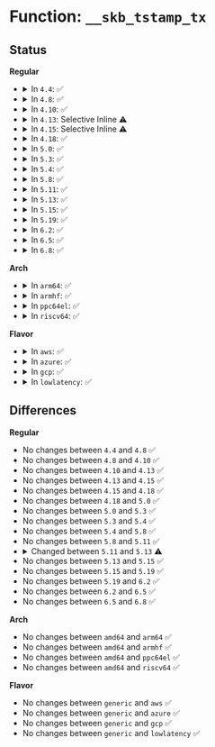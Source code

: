 # Function: <code>__skb_tstamp_tx</code>

## Status
<b>Regular</b>
<ul>
<li>
<details>
<summary>In <code>4.4</code>: ✅</summary>

```c
void __skb_tstamp_tx(struct sk_buff *orig_skb, struct skb_shared_hwtstamps *hwtstamps, struct sock *sk, int tstype);
```

**Collision:** Unique Global

**Inline:** No

**Transformation:** False

**Instances:**

```
In net/core/skbuff.c (ffffffff81706f20)
Location: net/core/skbuff.c:3762
Inline: False
Direct callers:
  - net/core/skbuff.c:skb_tstamp_tx
  - net/core/dev.c:__dev_queue_xmit
  - net/ipv4/tcp_input.c:tcp_clean_rtx_queue
```
**Symbols:**

```
ffffffff81706f20-ffffffff81707040: __skb_tstamp_tx (STB_GLOBAL)
```
</details>
</li>
<li>
<details>
<summary>In <code>4.8</code>: ✅</summary>

```c
void __skb_tstamp_tx(struct sk_buff *orig_skb, struct skb_shared_hwtstamps *hwtstamps, struct sock *sk, int tstype);
```

**Collision:** Unique Global

**Inline:** No

**Transformation:** False

**Instances:**

```
In net/core/skbuff.c (ffffffff8176ed50)
Location: net/core/skbuff.c:3803
Inline: False
Direct callers:
  - net/core/skbuff.c:skb_tstamp_tx
  - net/core/dev.c:__dev_queue_xmit
  - net/ipv4/tcp_input.c:tcp_clean_rtx_queue
```
**Symbols:**

```
ffffffff8176ed50-ffffffff8176ee70: __skb_tstamp_tx (STB_GLOBAL)
```
</details>
</li>
<li>
<details>
<summary>In <code>4.10</code>: ✅</summary>

```c
void __skb_tstamp_tx(struct sk_buff *orig_skb, struct skb_shared_hwtstamps *hwtstamps, struct sock *sk, int tstype);
```

**Collision:** Unique Global

**Inline:** No

**Transformation:** False

**Instances:**

```
In net/core/skbuff.c (ffffffff8179c210)
Location: net/core/skbuff.c:3838
Inline: False
Direct callers:
  - net/core/skbuff.c:skb_tstamp_tx
  - net/core/dev.c:__dev_queue_xmit
  - net/ipv4/tcp_input.c:tcp_clean_rtx_queue
```
**Symbols:**

```
ffffffff8179c210-ffffffff8179c351: __skb_tstamp_tx (STB_GLOBAL)
```
</details>
</li>
<li>
<details>
<summary>In <code>4.13</code>: Selective Inline ⚠️</summary>

```c
void __skb_tstamp_tx(struct sk_buff *orig_skb, struct skb_shared_hwtstamps *hwtstamps, struct sock *sk, int tstype);
```

**Collision:** Unique Global

**Inline:** Selective

**Transformation:** False

**Instances:**

```
In net/core/skbuff.c (ffffffff817bce80)
Location: net/core/skbuff.c:3926
Inline: True
Direct callers:
  - net/core/skbuff.c:skb_tstamp_tx
  - net/core/dev.c:__dev_queue_xmit
  - net/ipv4/tcp_input.c:tcp_clean_rtx_queue
```
**Symbols:**

```
ffffffff817bce80-ffffffff817bd01b: __skb_tstamp_tx (STB_GLOBAL)
```
</details>
</li>
<li>
<details>
<summary>In <code>4.15</code>: Selective Inline ⚠️</summary>

```c
void __skb_tstamp_tx(struct sk_buff *orig_skb, struct skb_shared_hwtstamps *hwtstamps, struct sock *sk, int tstype);
```

**Collision:** Unique Global

**Inline:** Selective

**Transformation:** False

**Instances:**

```
In net/core/skbuff.c (ffffffff81835130)
Location: net/core/skbuff.c:4314
Inline: True
Direct callers:
  - net/core/skbuff.c:skb_tstamp_tx
  - net/core/dev.c:__dev_queue_xmit
  - net/ipv4/tcp_input.c:tcp_clean_rtx_queue
```
**Symbols:**

```
ffffffff81835130-ffffffff818352cb: __skb_tstamp_tx (STB_GLOBAL)
```
</details>
</li>
<li>
<details>
<summary>In <code>4.18</code>: ✅</summary>

```c
void __skb_tstamp_tx(struct sk_buff *orig_skb, struct skb_shared_hwtstamps *hwtstamps, struct sock *sk, int tstype);
```

**Collision:** Unique Global

**Inline:** No

**Transformation:** False

**Instances:**

```
In net/core/skbuff.c (ffffffff8187f3c0)
Location: net/core/skbuff.c:4353
Inline: False
Direct callers:
  - net/core/skbuff.c:skb_tstamp_tx
  - net/core/dev.c:__dev_queue_xmit
  - net/ipv4/tcp_input.c:tcp_clean_rtx_queue
```
**Symbols:**

```
ffffffff8187f3c0-ffffffff8187f550: __skb_tstamp_tx (STB_GLOBAL)
```
</details>
</li>
<li>
<details>
<summary>In <code>5.0</code>: ✅</summary>

```c
void __skb_tstamp_tx(struct sk_buff *orig_skb, struct skb_shared_hwtstamps *hwtstamps, struct sock *sk, int tstype);
```

**Collision:** Unique Global

**Inline:** No

**Transformation:** False

**Instances:**

```
In net/core/skbuff.c (ffffffff818a0190)
Location: net/core/skbuff.c:4373
Inline: False
Direct callers:
  - net/core/skbuff.c:skb_tstamp_tx
  - net/core/dev.c:__dev_queue_xmit
  - net/ipv4/tcp_input.c:tcp_clean_rtx_queue
```
**Symbols:**

```
ffffffff818a0190-ffffffff818a0320: __skb_tstamp_tx (STB_GLOBAL)
```
</details>
</li>
<li>
<details>
<summary>In <code>5.3</code>: ✅</summary>

```c
void __skb_tstamp_tx(struct sk_buff *orig_skb, struct skb_shared_hwtstamps *hwtstamps, struct sock *sk, int tstype);
```

**Collision:** Unique Global

**Inline:** No

**Transformation:** False

**Instances:**

```
In net/core/skbuff.c (ffffffff818eaba0)
Location: net/core/skbuff.c:4558
Inline: False
Direct callers:
  - net/core/skbuff.c:skb_tstamp_tx
  - net/core/dev.c:__dev_queue_xmit
  - net/ipv4/tcp_input.c:tcp_clean_rtx_queue
```
**Symbols:**

```
ffffffff818eaba0-ffffffff818ead36: __skb_tstamp_tx (STB_GLOBAL)
```
</details>
</li>
<li>
<details>
<summary>In <code>5.4</code>: ✅</summary>

```c
void __skb_tstamp_tx(struct sk_buff *orig_skb, struct skb_shared_hwtstamps *hwtstamps, struct sock *sk, int tstype);
```

**Collision:** Unique Global

**Inline:** No

**Transformation:** False

**Instances:**

```
In net/core/skbuff.c (ffffffff8191cd10)
Location: net/core/skbuff.c:4570
Inline: False
Direct callers:
  - net/core/skbuff.c:skb_tstamp_tx
  - net/core/dev.c:__dev_queue_xmit
  - net/ipv4/tcp_input.c:tcp_clean_rtx_queue
```
**Symbols:**

```
ffffffff8191cd10-ffffffff8191cea6: __skb_tstamp_tx (STB_GLOBAL)
```
</details>
</li>
<li>
<details>
<summary>In <code>5.8</code>: ✅</summary>

```c
void __skb_tstamp_tx(struct sk_buff *orig_skb, struct skb_shared_hwtstamps *hwtstamps, struct sock *sk, int tstype);
```

**Collision:** Unique Global

**Inline:** No

**Transformation:** False

**Instances:**

```
In net/core/skbuff.c (ffffffff819ef000)
Location: net/core/skbuff.c:4672
Inline: False
Direct callers:
  - net/core/skbuff.c:skb_tstamp_tx
  - net/core/dev.c:__dev_queue_xmit
  - net/ipv4/tcp_input.c:tcp_clean_rtx_queue
```
**Symbols:**

```
ffffffff819ef000-ffffffff819ef1ef: __skb_tstamp_tx (STB_GLOBAL)
```
</details>
</li>
<li>
<details>
<summary>In <code>5.11</code>: ✅</summary>

```c
void __skb_tstamp_tx(struct sk_buff *orig_skb, struct skb_shared_hwtstamps *hwtstamps, struct sock *sk, int tstype);
```

**Collision:** Unique Global

**Inline:** No

**Transformation:** False

**Instances:**

```
In net/core/skbuff.c (ffffffff819eeca0)
Location: net/core/skbuff.c:4739
Inline: False
Direct callers:
  - net/core/skbuff.c:skb_tstamp_tx
  - net/core/dev.c:__dev_queue_xmit
```
**Symbols:**

```
ffffffff819eeca0-ffffffff819eee92: __skb_tstamp_tx (STB_GLOBAL)
```
</details>
</li>
<li>
<details>
<summary>In <code>5.13</code>: ✅</summary>

```c
void __skb_tstamp_tx(struct sk_buff *orig_skb, const struct sk_buff *ack_skb, struct skb_shared_hwtstamps *hwtstamps, struct sock *sk, int tstype);
```

**Collision:** Unique Global

**Inline:** No

**Transformation:** False

**Instances:**

```
In net/core/skbuff.c (ffffffff819d7360)
Location: net/core/skbuff.c:4825
Inline: False
Direct callers:
  - net/core/skbuff.c:skb_tstamp_tx
  - net/core/dev.c:__dev_queue_xmit
```
**Symbols:**

```
ffffffff819d7360-ffffffff819d7555: __skb_tstamp_tx (STB_GLOBAL)
```
</details>
</li>
<li>
<details>
<summary>In <code>5.15</code>: ✅</summary>

```c
void __skb_tstamp_tx(struct sk_buff *orig_skb, const struct sk_buff *ack_skb, struct skb_shared_hwtstamps *hwtstamps, struct sock *sk, int tstype);
```

**Collision:** Unique Global

**Inline:** No

**Transformation:** False

**Instances:**

```
In net/core/skbuff.c (ffffffff81a85ba0)
Location: net/core/skbuff.c:4893
Inline: False
Direct callers:
  - net/core/skbuff.c:skb_tstamp_tx
  - net/core/dev.c:__dev_queue_xmit
```
**Symbols:**

```
ffffffff81a85ba0-ffffffff81a85d95: __skb_tstamp_tx (STB_GLOBAL)
```
</details>
</li>
<li>
<details>
<summary>In <code>5.19</code>: ✅</summary>

```c
void __skb_tstamp_tx(struct sk_buff *orig_skb, const struct sk_buff *ack_skb, struct skb_shared_hwtstamps *hwtstamps, struct sock *sk, int tstype);
```

**Collision:** Unique Global

**Inline:** No

**Transformation:** False

**Instances:**

```
In net/core/skbuff.c (ffffffff81bf9dc0)
Location: net/core/skbuff.c:4808
Inline: False
Direct callers:
  - net/core/skbuff.c:skb_tstamp_tx
  - net/core/dev.c:__dev_queue_xmit
```
**Symbols:**

```
ffffffff81bf9dc0-ffffffff81bfa005: __skb_tstamp_tx (STB_GLOBAL)
```
</details>
</li>
<li>
<details>
<summary>In <code>6.2</code>: ✅</summary>

```c
void __skb_tstamp_tx(struct sk_buff *orig_skb, const struct sk_buff *ack_skb, struct skb_shared_hwtstamps *hwtstamps, struct sock *sk, int tstype);
```

**Collision:** Unique Global

**Inline:** No

**Transformation:** False

**Instances:**

```
In net/core/skbuff.c (ffffffff81da8c90)
Location: net/core/skbuff.c:5010
Inline: False
Direct callers:
  - net/core/skbuff.c:skb_tstamp_tx
  - net/core/dev.c:__dev_queue_xmit
```
**Symbols:**

```
ffffffff81da8c90-ffffffff81da8ed3: __skb_tstamp_tx (STB_GLOBAL)
```
</details>
</li>
<li>
<details>
<summary>In <code>6.5</code>: ✅</summary>

```c
void __skb_tstamp_tx(struct sk_buff *orig_skb, const struct sk_buff *ack_skb, struct skb_shared_hwtstamps *hwtstamps, struct sock *sk, int tstype);
```

**Collision:** Unique Global

**Inline:** No

**Transformation:** False

**Instances:**

```
In net/core/skbuff.c (ffffffff81e19d90)
Location: net/core/skbuff.c:5201
Inline: False
Direct callers:
  - net/core/skbuff.c:skb_tstamp_tx
  - net/core/dev.c:__dev_queue_xmit
```
**Symbols:**

```
ffffffff81e19d90-ffffffff81e1a010: __skb_tstamp_tx (STB_GLOBAL)
```
</details>
</li>
<li>
<details>
<summary>In <code>6.8</code>: ✅</summary>

```c
void __skb_tstamp_tx(struct sk_buff *orig_skb, const struct sk_buff *ack_skb, struct skb_shared_hwtstamps *hwtstamps, struct sock *sk, int tstype);
```

**Collision:** Unique Global

**Inline:** No

**Transformation:** False

**Instances:**

```
In net/core/skbuff.c (ffffffff81ed7330)
Location: net/core/skbuff.c:5330
Inline: False
Direct callers:
  - net/core/skbuff.c:skb_tstamp_tx
  - net/core/dev.c:__dev_queue_xmit
```
**Symbols:**

```
ffffffff81ed7330-ffffffff81ed75c9: __skb_tstamp_tx (STB_GLOBAL)
```
</details>
</li>
</ul>
<b>Arch</b>
<ul>
<li>
<details>
<summary>In <code>arm64</code>: ✅</summary>

```c
void __skb_tstamp_tx(struct sk_buff *orig_skb, struct skb_shared_hwtstamps *hwtstamps, struct sock *sk, int tstype);
```

**Collision:** Unique Global

**Inline:** No

**Transformation:** False

**Instances:**

```
In net/core/skbuff.c (ffff800010bb7400)
Location: net/core/skbuff.c:4570
Inline: False
Direct callers:
  - net/core/skbuff.c:skb_tstamp_tx
  - net/core/dev.c:__dev_queue_xmit
  - net/ipv4/tcp_input.c:tcp_clean_rtx_queue
```
**Symbols:**

```
ffff800010bb7400-ffff800010bb758c: __skb_tstamp_tx (STB_GLOBAL)
```
</details>
</li>
<li>
<details>
<summary>In <code>armhf</code>: ✅</summary>

```c
void __skb_tstamp_tx(struct sk_buff *orig_skb, struct skb_shared_hwtstamps *hwtstamps, struct sock *sk, int tstype);
```

**Collision:** Unique Global

**Inline:** No

**Transformation:** False

**Instances:**

```
In net/core/skbuff.c (c0cd40f0)
Location: net/core/skbuff.c:4570
Inline: False
Direct callers:
  - net/core/skbuff.c:skb_tstamp_tx
  - net/core/dev.c:__dev_queue_xmit
  - net/ipv4/tcp_input.c:tcp_clean_rtx_queue
```
**Symbols:**

```
c0cd40f0-c0cd425c: __skb_tstamp_tx (STB_GLOBAL)
```
</details>
</li>
<li>
<details>
<summary>In <code>ppc64el</code>: ✅</summary>

```c
void __skb_tstamp_tx(struct sk_buff *orig_skb, struct skb_shared_hwtstamps *hwtstamps, struct sock *sk, int tstype);
```

**Collision:** Unique Global

**Inline:** No

**Transformation:** False

**Instances:**

```
In net/core/skbuff.c (c000000000c8ef30)
Location: net/core/skbuff.c:4570
Inline: False
Direct callers:
  - net/core/skbuff.c:skb_tstamp_tx
  - net/core/dev.c:__dev_queue_xmit
  - net/ipv4/tcp_input.c:tcp_clean_rtx_queue
```
**Symbols:**

```
c000000000c8ef30-c000000000c8f1a8: __skb_tstamp_tx (STB_GLOBAL)
```
</details>
</li>
<li>
<details>
<summary>In <code>riscv64</code>: ✅</summary>

```c
void __skb_tstamp_tx(struct sk_buff *orig_skb, struct skb_shared_hwtstamps *hwtstamps, struct sock *sk, int tstype);
```

**Collision:** Unique Global

**Inline:** No

**Transformation:** False

**Instances:**

```
In net/core/skbuff.c (ffffffe000746f38)
Location: net/core/skbuff.c:4570
Inline: False
Direct callers:
  - net/core/skbuff.c:skb_tstamp_tx
  - net/core/dev.c:__dev_queue_xmit
  - net/ipv4/tcp_input.c:tcp_clean_rtx_queue
```
**Symbols:**

```
ffffffe000746f38-ffffffe00074708e: __skb_tstamp_tx (STB_GLOBAL)
```
</details>
</li>
</ul>
<b>Flavor</b>
<ul>
<li>
<details>
<summary>In <code>aws</code>: ✅</summary>

```c
void __skb_tstamp_tx(struct sk_buff *orig_skb, struct skb_shared_hwtstamps *hwtstamps, struct sock *sk, int tstype);
```

**Collision:** Unique Global

**Inline:** No

**Transformation:** False

**Instances:**

```
In net/core/skbuff.c (ffffffff818bcd10)
Location: net/core/skbuff.c:4570
Inline: False
Direct callers:
  - net/core/skbuff.c:skb_tstamp_tx
  - net/core/dev.c:__dev_queue_xmit
  - net/ipv4/tcp_input.c:tcp_clean_rtx_queue
```
**Symbols:**

```
ffffffff818bcd10-ffffffff818bcea6: __skb_tstamp_tx (STB_GLOBAL)
```
</details>
</li>
<li>
<details>
<summary>In <code>azure</code>: ✅</summary>

```c
void __skb_tstamp_tx(struct sk_buff *orig_skb, struct skb_shared_hwtstamps *hwtstamps, struct sock *sk, int tstype);
```

**Collision:** Unique Global

**Inline:** No

**Transformation:** False

**Instances:**

```
In net/core/skbuff.c (ffffffff81876c50)
Location: net/core/skbuff.c:4570
Inline: False
Direct callers:
  - net/core/skbuff.c:skb_tstamp_tx
  - net/core/dev.c:__dev_queue_xmit
  - net/ipv4/tcp_input.c:tcp_clean_rtx_queue
```
**Symbols:**

```
ffffffff81876c50-ffffffff81876de6: __skb_tstamp_tx (STB_GLOBAL)
```
</details>
</li>
<li>
<details>
<summary>In <code>gcp</code>: ✅</summary>

```c
void __skb_tstamp_tx(struct sk_buff *orig_skb, struct skb_shared_hwtstamps *hwtstamps, struct sock *sk, int tstype);
```

**Collision:** Unique Global

**Inline:** No

**Transformation:** False

**Instances:**

```
In net/core/skbuff.c (ffffffff8190dd10)
Location: net/core/skbuff.c:4570
Inline: False
Direct callers:
  - net/core/skbuff.c:skb_tstamp_tx
  - net/core/dev.c:__dev_queue_xmit
  - net/ipv4/tcp_input.c:tcp_clean_rtx_queue
```
**Symbols:**

```
ffffffff8190dd10-ffffffff8190dea6: __skb_tstamp_tx (STB_GLOBAL)
```
</details>
</li>
<li>
<details>
<summary>In <code>lowlatency</code>: ✅</summary>

```c
void __skb_tstamp_tx(struct sk_buff *orig_skb, struct skb_shared_hwtstamps *hwtstamps, struct sock *sk, int tstype);
```

**Collision:** Unique Global

**Inline:** No

**Transformation:** False

**Instances:**

```
In net/core/skbuff.c (ffffffff8192ee40)
Location: net/core/skbuff.c:4570
Inline: False
Direct callers:
  - net/core/skbuff.c:skb_tstamp_tx
  - net/core/dev.c:__dev_queue_xmit
  - net/ipv4/tcp_input.c:tcp_clean_rtx_queue
```
**Symbols:**

```
ffffffff8192ee40-ffffffff8192efd6: __skb_tstamp_tx (STB_GLOBAL)
```
</details>
</li>
</ul>

## Differences
<b>Regular</b>
<ul>
<li>
No changes between <code>4.4</code> and <code>4.8</code> ✅
</li>
<li>
No changes between <code>4.8</code> and <code>4.10</code> ✅
</li>
<li>
No changes between <code>4.10</code> and <code>4.13</code> ✅
</li>
<li>
No changes between <code>4.13</code> and <code>4.15</code> ✅
</li>
<li>
No changes between <code>4.15</code> and <code>4.18</code> ✅
</li>
<li>
No changes between <code>4.18</code> and <code>5.0</code> ✅
</li>
<li>
No changes between <code>5.0</code> and <code>5.3</code> ✅
</li>
<li>
No changes between <code>5.3</code> and <code>5.4</code> ✅
</li>
<li>
No changes between <code>5.4</code> and <code>5.8</code> ✅
</li>
<li>
No changes between <code>5.8</code> and <code>5.11</code> ✅
</li>
<li>
<details>
<summary>Changed between <code>5.11</code> and <code>5.13</code> ⚠️</summary>
<ul>
<li>
<b>Param added. </b>
<code>const struct sk_buff *ack_skb</code>
</li>
<li>
<b>Param reordered. </b>
<code>orig_skb, hwtstamps, sk, tstype</code> ➡️ <code>orig_skb, ack_skb, hwtstamps, sk, tstype</code>
</li>
</ul>
</details>
</li>
<li>
No changes between <code>5.13</code> and <code>5.15</code> ✅
</li>
<li>
No changes between <code>5.15</code> and <code>5.19</code> ✅
</li>
<li>
No changes between <code>5.19</code> and <code>6.2</code> ✅
</li>
<li>
No changes between <code>6.2</code> and <code>6.5</code> ✅
</li>
<li>
No changes between <code>6.5</code> and <code>6.8</code> ✅
</li>
</ul>
<b>Arch</b>
<ul>
<li>
No changes between <code>amd64</code> and <code>arm64</code> ✅
</li>
<li>
No changes between <code>amd64</code> and <code>armhf</code> ✅
</li>
<li>
No changes between <code>amd64</code> and <code>ppc64el</code> ✅
</li>
<li>
No changes between <code>amd64</code> and <code>riscv64</code> ✅
</li>
</ul>
<b>Flavor</b>
<ul>
<li>
No changes between <code>generic</code> and <code>aws</code> ✅
</li>
<li>
No changes between <code>generic</code> and <code>azure</code> ✅
</li>
<li>
No changes between <code>generic</code> and <code>gcp</code> ✅
</li>
<li>
No changes between <code>generic</code> and <code>lowlatency</code> ✅
</li>
</ul>
